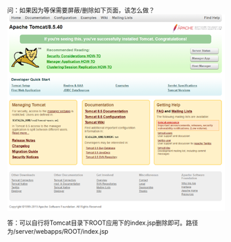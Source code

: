 问：如果因为等保需要屏蔽/删除如下页面，该怎么做？
![](pic/1.png)

答：可以自行将Tomcat目录下ROOT应用下的index.jsp删除即可。路径为/server/webapps/ROOT/index.jsp